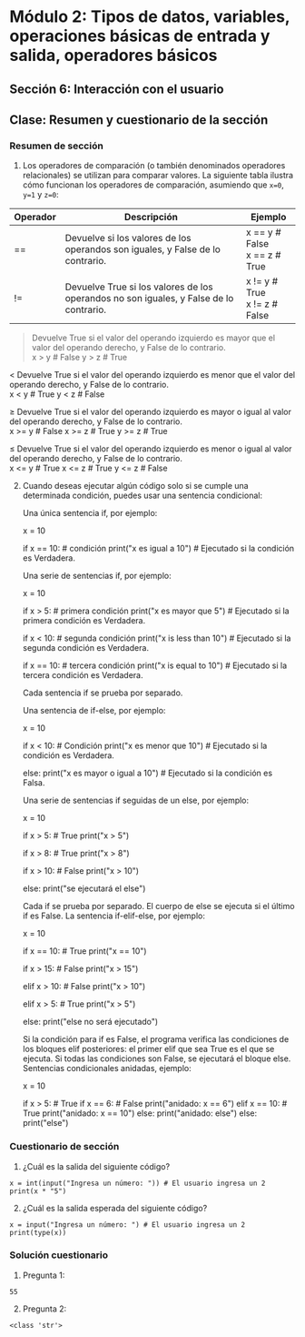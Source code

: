 # Módulo 2: Tipos de datos, variables, operaciones básicas de entrada y salida, operadores básicos 
## Sección 6: Interacción con el usuario
## Clase: Resumen y cuestionario de la sección

### Resumen de sección

1. Los operadores de comparación (o también denominados operadores relacionales) se utilizan para comparar valores. La siguiente tabla ilustra cómo funcionan los operadores de comparación, asumiendo que `x=0`, `y=1` y `z=0`:

|Operador |	Descripción |Ejemplo|
|----------|----------|----------|
|== 	|Devuelve si los valores de los operandos son iguales, y False de lo contrario.| x == y  # False <br> x == z  # True|
|!= 	|Devuelve True si los valores de los operandos no son iguales, y False de lo contrario.|x != y  # True <br> x != z  # False|


> 	Devuelve True si el valor del operando izquierdo es mayor que el valor del operando derecho, y False de lo contrario. 	
x > y  # False
y > z  # True

< 	Devuelve True si el valor del operando izquierdo es menor que el valor del operando derecho, y False de lo contrario. 	
x < y  # True
y < z  # False

≥ 	Devuelve True si el valor del operando izquierdo es mayor o igual al valor del operando derecho, y False de lo contrario. 	
x >= y  # False
x >= z  # True
y >= z  # True

≤ 	Devuelve True si el valor del operando izquierdo es menor o igual al valor del operando derecho, y False de lo contrario. 	
x <= y  # True
x <= z  # True
y <= z  # False

2. Cuando deseas ejecutar algún código solo si se cumple una determinada condición, puedes usar una sentencia condicional:

    Una única sentencia if, por ejemplo:

    x = 10

    if x == 10: # condición
        print("x es igual a 10")  # Ejecutado si la condición es Verdadera.


    Una serie de sentencias if, por ejemplo:

    x = 10

    if x > 5: # primera condición
        print("x es mayor que 5")  # Ejecutado si la primera condición es Verdadera.

    if x < 10: # segunda condición
        print("x is less than 10")  # Ejecutado si la segunda condición es Verdadera.

    if x == 10: # tercera condición
        print("x is equal to 10")  # Ejecutado si la tercera condición es Verdadera.
        

    Cada sentencia if se prueba por separado.




    Una sentencia de if-else, por ejemplo:

    x = 10

    if x < 10:  # Condición
        print("x es menor que 10")  # Ejecutado si la condición es Verdadera.

    else:
        print("x es mayor o igual a 10")  # Ejecutado si la condición es Falsa.


    Una serie de sentencias if seguidas de un else, por ejemplo:

    x = 10

    if x > 5:  # True
        print("x > 5")

    if x > 8:  # True
        print("x > 8")

    if x > 10:  # False
        print("x > 10")

    else:
        print("se ejecutará el else")


    Cada if se prueba por separado. El cuerpo de else se ejecuta si el último if es False.
    La sentencia if-elif-else, por ejemplo:

    x = 10

    if x == 10:  # True
        print("x == 10")

    if x > 15:  # False
        print("x > 15")

    elif x > 10:  # False
        print("x > 10")

    elif x > 5:  # True
        print("x > 5")

    else:
        print("else no será ejecutado")


    Si la condición para if es False, el programa verifica las condiciones de los bloques elif posteriores: el primer elif que sea True es el que se ejecuta. Si todas las condiciones son False, se ejecutará el bloque else.
    Sentencias condicionales anidadas, ejemplo:

    x = 10

    if x > 5:  # True
        if x == 6:  # False
            print("anidado: x == 6")
        elif x == 10:  # True
            print("anidado: x == 10")
        else:
            print("anidado: else")
    else:
        print("else")


 ### Cuestionario de sección

1. ¿Cuál es la salida del siguiente código?

```
x = int(input("Ingresa un número: ")) # El usuario ingresa un 2 
print(x * "5")
```

2. ¿Cuál es la salida esperada del siguiente código?

```
x = input("Ingresa un número: ") # El usuario ingresa un 2 
print(type(x))
```

### Solución cuestionario

1. Pregunta 1:

`55`

2. Pregunta 2:

`<class 'str'>`
